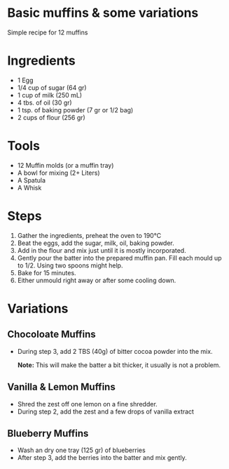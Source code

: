 # Basic muffins & some variations

Simple recipe for 12 muffins

# Ingredients

* 1 Egg
* 1/4 cup of sugar (64 gr)
* 1 cup of milk (250 mL)
* 4 tbs. of oil (30 gr)
* 1 tsp. of baking powder (7 gr or 1/2 bag)
* 2 cups of flour (256 gr)

# Tools

* 12 Muffin molds (or a muffin tray)
* A bowl for mixing (2+ Liters)
* A Spatula
* A Whisk

# Steps

1. Gather the ingredients, preheat the oven to 190°C
2. Beat the eggs, add the sugar, milk, oil, baking powder.
3. Add in the flour and mix just until it is mostly incorporated.
4. Gently pour the batter into the prepared muffin pan. Fill each mould up to 1/2. Using two spoons might help.
5. Bake for 15 minutes.
6. Either unmould right away or after some cooling down.

# Variations

## Chocoloate Muffins

* During step 3, add 2 TBS (40g) of bitter cocoa powder into the mix.

  **Note:** This will make the batter a bit thicker, it usually is not a problem.

## Vanilla & Lemon Muffins

* Shred the zest off one lemon on a fine shredder.
* During step 2, add the zest and a few drops of vanilla extract

## Blueberry Muffins

* Wash an dry one tray (125 gr) of blueberries
* After step 3, add the berries into the batter and mix gently.
